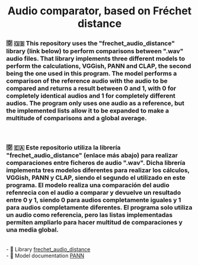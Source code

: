<h1 align="center">Audio comparator, based on Fréchet distance</h1>
<h3 align="left">🈳 🇬🇧 This repository uses the "frechet_audio_distance" library (link below) to perform comparisons between ".wav" audio files.
   That library implements three different models to perform the calculations, VGGish, PANN and CLAP, the second being the one used in this program.
   The model performs a comparison of the reference audio with the audio to be compared and returns a result between 0 and 1, with 0 for completely identical audios and 1 for completely different audios.
   The program only uses one audio as a reference, but the implemented lists allow it to be expanded to make a multitude of comparisons and a global average.</h3>
<br/>
<h3 align="left">🈳 🇪🇦 Este repositorio utiliza la librería "frechet_audio_distance" (enlace más abajo) para realizar comparaciones entre ficheros de audio ".wav".
  Dicha librería implementa tres modelos diferentes para realizar los cálculos, VGGish, PANN y CLAP, siendo el segundo el utilizado en este programa.
  El modelo realiza una comparación del audio refenrecia con el audio a comparar y devuelve un resultado entre 0 y 1, siendo 0 para audios completamente iguales y 1 para audios completamente diferentes.
  El programa solo utiliza un audio como referencia, pero las listas implementadas permiten ampliarlo para hacer multitud de comparaciones y una media global.</h3>
<br/>
- 📝 Library <a href="https://github.com/gudgud96/frechet-audio-distance">frechet_audio_distance</a><br/>
- 📝 Model documentation <a href="https://arxiv.org/abs/1912.10211">PANN</a>
